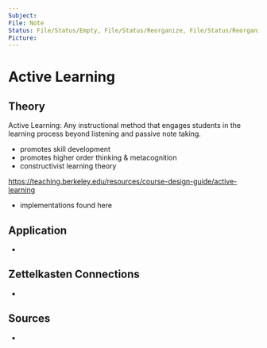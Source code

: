 ```yaml
---
Subject: 
File: Note
Status: File/Status/Empty, File/Status/Reorganize, File/Status/Reorganize, File/Status/Recategorize, File/Status/Summarize, File/Status/Structuralize
Picture: 
---
```


# Active Learning

## Theory

Active Learning: Any instructional method that engages students in the learning process beyond listening and passive note taking.
- promotes skill development
- promotes higher order thinking & metacognition
- constructivist learning theory

https://teaching.berkeley.edu/resources/course-design-guide/active-learning
- implementations found here



## Application
- 

## Zettelkasten Connections
- 

## Sources
- 






